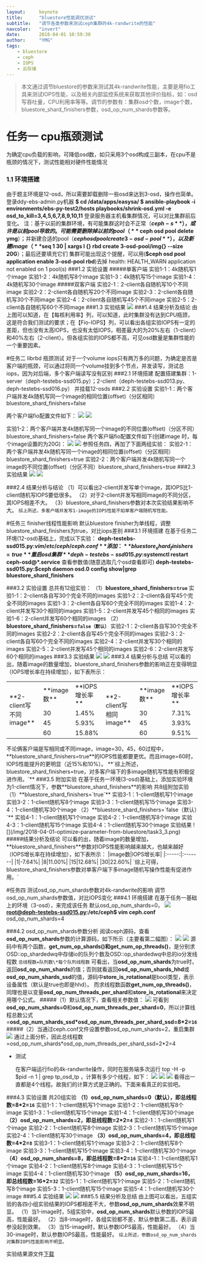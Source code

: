 ```yaml
---
layout:     keynote
title:      "bluestore性能调优测试"
subtitle:   "调节各类参数来测试ceph集群的4k-randwrite的性能"
navcolor:   "invert"
date:       2018-04-01 10:59:30
author:     "YMG"
tags:
    - bluestore
    - ceph
    - IOPS
    - 云存储
---
```

> 本文通过调节bluestore的参数来测试其4k-randwrite性能，主要是用fio工具来测试IOPS性能，以及相关内部监控系统来获取其他评价指标，如：osd写吞吐量，CPU利用率等等。调节的参数有：集群osd个数，image个数，bluestore_shard_finishers参数，osd_op_num_shards参数等。

# 任务一 cpu瓶颈测试
为确定cpu负载的影响，可降低osd数，如只采用3个osd构成三副本，在cpu不是瓶颈的情况下，测试性能相对硬件性能情况
### 1.1 环境搭建
由于题主环境是12-osd，所以需要卸载删除一些osd来达到3-osd，操作也简单。登录ddy-ebs-admin.py机器
**$ cd /data/apps/easysa/
$ ansible-playbook -i environments/ebs-py-test2/hosts playbooks/shrink-osd.yml -e osd_to_kill=3,4,5,6,7,8,9,10,11**
登录服务器主机看集群情况，可以对比集群前后变化。
注：基于以前的集群环境，有可能集群这时会不正常（**$ceph -s**），或许是以前pool导致的。可能需要删除掉以前的pool（**$ ceph osd pool delete ymg**）；并新建合适的pool（**$ceph osd pool create 3-osd-pool**），以及新建image（**$seq 1 30 | xargs  I {} rbd create 3-osd-pool/img{} --size 20G**）；最后还要填充它们
集群可能出现这个提醒，可以用(**$ceph osd pool application enable 3-osd-pool rbd**)去掉
health: HEALTH_WARN
application not enabled on 1 pool(s)
###1.2 实验设置
#####单客户端
实验1-1：4k随机写1个image
实验1-2：4k随机写8个image
实验1-3：4k随机写15个image
实验1-4：4k随机写30个image
#####双客户端
实验2-1：2-client各自随机写10个不同image
实验2-2：2-client各自随机写20个不同image
实验2-3：2-client各自随机写30个不同image
实验2-4：2-client各自随机写45个不同image
实验2-5：2-client各自随机写60个不同image
###1.3 实验结果
![](/img/2018-04-01-optimize-parameter-from-bluestore/task1_1.png)
###1.4 结果分析及结论
由上图可以知道，在【每核利用率】列，可以知道，此时集群没有达到CPU瓶颈，这是符合我们测试的要求；在【Fio-IOPS】列，可以看出各组实验IOPS有一定的差距，但也没有太高IOPS，也没有太低IOPS，相差最大的为20%左右（1-client）和40%左右（2-client）。但各组实验的IOPS都不高，可见osd数量是集群性能的一个重要因素。

#任务二 librbd 瓶颈测试
对于一个volume iops只有两万多的问题，为确定是否是客户端的瓶颈，可以通过将同一个volume挂到多个节点，并发读写，测试总iops，因为对后端，多个客户端读写没有区别
###2.1 环境搭建
配置搭建集群：1-server（deph-testebs-ssd015.py）；2-client（deph-testebs-ssd013.py、deph-testebs-ssd016.py）
并挂载12-osds
###2.2 实验设置
实验1-1：两个客户端并发4k随机写同一个image的相同位置(offset)（分区相同）bluestore_shard_finishers=false

两个客户端fio配置文件如下：
![](/img/2018-04-01-optimize-parameter-from-bluestore/task2_1.png)
![](/img/2018-04-01-optimize-parameter-from-bluestore/task2_2.png)

实验1-2：两个客户端并发4k随机写同一个image的不同位置(offset)（分区不同）bluestore_shard_finishers=false
两个客户端fio配置文件如下(创建image 时，每个image设置的为20G)：
![](/img/2018-04-01-optimize-parameter-from-bluestore/task2_3.png)
![](/img/2018-04-01-optimize-parameter-from-bluestore/task2_4.png)
参照任务四，再加了下面两组实验：
实验2-1：两个客户端并发4k随机写同一个image的相同位置(offset)（分区相同）bluestore_shard_finishers=true
实验2-2：两个客户端并发4k随机写同一个image的不同位置(offset)（分区不同）bluestore_shard_finishers=true
###2.3 实验结果
![](/img/2018-04-01-optimize-parameter-from-bluestore/task2_5.png)
![](/img/2018-04-01-optimize-parameter-from-bluestore/task2_6.png)

###2.4 结果分析与结论
（1）可以看出2-client并发写单个image，其IOPS比1-client随机写IOPS要低很多。
（2）对于2-client并发写相同image的不同分区，其IOPS相差不大。
（3）bluestore_shard_finishers参数对本次实验结果影响不大。
 `综上所述，多客户端并发写1-image的IOPS性能不如单客户端随机写性能。`

#任务三 finisher线程性能影响
默认bluestore finisher为单线程，调整bluestore_shard_finishers为true，对比iops差别
###3.1 环境搭建
在基于任务二环境(12-osd)基础上，完成以下实验：
**deph-testebs-ssd015.py:$vim /etc/ceph/ceph.conf**
添加：**bluestore_shard_finishers=true**
重启osd集群
**deph-testebs-ssd015.py:$systemctl restart ceph-osd@\*.service**
查看参数值(随意选取几个osd查看即可)
**deph-testebs-ssd015.py:$ceph daemon osd.0 config show|grep bluestore_shard_finishers**

###3.2 实验设置
总共有12组实验：
（1）**bluestore_shard_finishers=`true`**
实验1-1：2-client各自写30个完全不同的images
实验1-2：2-client各自写45个完全不同的images
实验1-3：2-client各自写60个完全不同的images
实验1-4：2-client并发写30个相同的images
实验1-5：2-client并发写45个相同的images
实验1-6：2-client并发写60个相同的images
（2）**bluestore_shard_finishers=`false（默认）`**
实验2-1：2-client各自写30个完全不同的images
实验2-2：2-client各自写45个完全不同的images
实验2-3：2-client各自写60个完全不同的images
实验2-4：2-client并发写30个相同的images
实验2-5：2-client并发写45个相同的images
实验2-6：2-client并发写60个相同的images
###3.3 实验结果
![](/img/2018-04-01-optimize-parameter-from-bluestore/task3_1.png)
![](/img/2018-04-01-optimize-parameter-from-bluestore/task3_2.png)
###3.4 结果分析与总结
可以看的出，随着image的数量增加，bluestore_shard_finishers参数的影响正在变得明显（IOPS增长率在持续增加），如下表所示：
<table>
	<tr>
		<td rowspan="4">**2-client写不同image**</td>
		<td>**image数**</td>
		<td>**IOPS增长率**</td>
		<td rowspan="4">**2-client写相同image**</td>
		<td>**image数**</td>
		<td>**IOPS增长率**</td>
	</tr>
	<tr>
		<td>30</td>
		<td>1.45%</td>
		<td>30</td>
		<td>7.31%</td>
	</tr>
	<tr>
		<td>45</td>
		<td>5.93%</td>
		<td>45</td>
		<td>3.93%</td>
	</tr>
	<tr>
		<td>60</td>
		<td>15.88%</td>
		<td>60</td>
		<td>9.51%</td>
	</tr>
</table>
不论俩客户端是写相同或不同image，image=30，45，60过程中，**bluestore_shard_finishers=true**的IOPS性能都要更优。而且image=60时，IOPS性能提升的更明显（近15%和10%）。
**`综上所述，bluestore_shard_finishers=true，对多客户端下的多image随机写性能有积极促进作用。`**
###3.5 附加实验
在基于任务一环境(3-osd)基础上，添加实验环境为1-client情况下，参数**bluestore_shard_finishers**的影响
共8组附加实验
（1）**bluestore_shard_finishers=`true`**
实验3-1：1-client随机写1个image
实验3-2：1-client随机写8个image
实验3-3：1-client随机写15个image
实验3-4：1-client随机写30个image
（2）**bluestore_shard_finishers=`false（默认）`**
实验4-1：1-client随机写1个image
实验4-2：1-client随机写8个image
实验4-3：1-client随机写15个image
实验4-4：1-client随机写30个image
实验结果
![](/img/2018-04-01-optimize-parameter-from-bluestore/task3_3.png)
#####结果分析及结论
可以看的出，随着image的数量增加，**bluestore_shard_finishers**参数对IOPS性能影响越来越大，也越来越好（IOPS增长率在持续增加），如下表所示：
|image数|IOPS增长率|
|:-----:|:-------|
|1|-7.64%|
|8|11.00%|
|15|12.68%|
|30|22.60%|
`综上可得，bluestore_shard_finishers参数对单客户端下多image随机写操作性能有促进作用。`

#任务四 测试osd_op_num_shards参数对4k-randwrite的影响
调节osd_op_num_shards参数值，对比IOPS变化
###4.1 环境搭建
在基于任务一基础上的环境（3-osd），来完成该任务
默认osd_op_num_shards=0，
![](/img/2018-04-01-optimize-parameter-from-bluestore/task4_1.png)
**root@deph-testebs-ssd015.py:/etc/ceph$ vim ceph.conf**
osd_op_num_shards=4

###4.2 osd_op_num_shards参数分析
阅读ceph源码，查看**osd_op_num_shards**参数的计算源码，如下所示（主要看第二幅图）：
![](/img/2018-04-01-optimize-parameter-from-bluestore/task4_2.png)
![](/img/2018-04-01-optimize-parameter-from-bluestore/task4_3.png)
源码中有两个函数，**get_num_op_shards()**和**get_num_op_threads()**，是分别求OSD::op_shardedwq中存储io的队列个数及OSD::op_shardedwq中总的io分发线程数
`总线程数=队列数\*每个队列线程数`
可看出，当**osd_op_num_shards**为true时，返回**osd_op_num_shards**的值；否则就看返回**osd_op_num_shards_hhd**或**osd_op_num_shards_ssd**的值，源码中**store_is_rotational**是bool类型，表示设备属性（默认是true也即是hhd）。
而求线程数函数**get_num_op_threads()**，同理也是以变量**osd_op_num_threads_per_shard**和**store_is_rotational**来决定用哪个公式。
#####（1）默认情况下，查看相关参数值：
![](/img/2018-04-01-optimize-parameter-from-bluestore/task4_4.png)
可看到**osd_op_num_shards=0**和**osd_op_num_threads_per_shard=0**，所以计算线程总数公式=**osd_op_num_shards_ssd\*osd_op_num_threads_per_shard_ssd=8\*2=`16`**
#####（2）当通过ceph.conf文件设置参数osd_op_num_shards=2，重启集群
![](/img/2018-04-01-optimize-parameter-from-bluestore/task4_3.png)
通过上面分析，因此总线程数=osd_op_num_shards\*osd_op_num_threads_per_shard_ssd=2\*2=4
* 测试

    在客户端运行fio的4k-randwrite操作，同时在服务端多次运行 top -H -p $pid -n 1 | grep tp_osd_tp ，计算有多少个线程，如下：
    ![](/img/2018-04-01-optimize-parameter-from-bluestore/task4_4.png)
    ![](/img/2018-04-01-optimize-parameter-from-bluestore/task4_5.png)
    ![](/img/2018-04-01-optimize-parameter-from-bluestore/task4_6.png)
    看得出一直都是4个线程。故我们的计算方式是正确的。下面来看真正的实验吧。

###4.3 实验设置
共20组实验
**（1）osd_op_num_shards=0（默认），即总线程数=8\*2=`16`**
实验1-1：1-client随机写1个image
实验1-2：1-client随机写8个image
实验1-3：1-client随机写15个image
实验1-4：1-client随机写30个image
**（2）osd_op_num_shards=2，即总线程数=2\*2=`4`**
实验2-1：1-client随机写1个image
实验2-2：1-client随机写8个image
实验2-3：1-client随机写15个image
实验2-4：1-client随机写30个image
**（3）osd_op_num_shards=4，即总线程数=4\*2=`8`**
实验3-1：1-client随机写1个image
实验3-2：1-client随机写8个image
实验3-3：1-client随机写15个image
实验3-4：1-client随机写30个image
**（4）osd_op_num_shards=8，即总线程数=8\*2=`16`**
实验4-1：1-client随机写1个image
实验4-2：1-client随机写8个image
实验4-3：1-client随机写15个image
实验4-4：1-client随机写30个image
**（5）osd_op_num_shards=16，即总线程数=16\*2=`32`**
实验5-1：1-client随机写1个image
实验5-2：1-client随机写8个image
实验5-3：1-client随机写15个image
实验5-4：1-client随机写30个image
###5.4 实验结果
![](/img/2018-04-01-optimize-parameter-from-bluestore/task4_6.png)
![](/img/2018-04-01-optimize-parameter-from-bluestore/task4_7.png)
###5.5 结果分析及总结
由上图可以看出，五组实验的各四小组实验结果的IOPS都相差不大，参数**osd_op_num_shards**效果不明显。
（1）当1-image时，5组实验中，**osd_op_num_shards**默认参数的IOPS最高，性能最好。
（2）当8-image时，各组实验都不差，默认参数第二高，表示调参没起到效果。
（3）当15-image时，默认参数IOPS最高，性能最好。
（4）当30-image时，默认参数IOPS最高，性能最好。
`综上所述，参数osd_op_num_shards对集群IOPS性能影响不明显。`

实验结果源文件[下载](https://github.com/yinminggang/yinminggang.github.io/tree/master/files/2018-04-01-optimize-parameter-from-bluestore/bluestore-performance-optimise.xlsx)